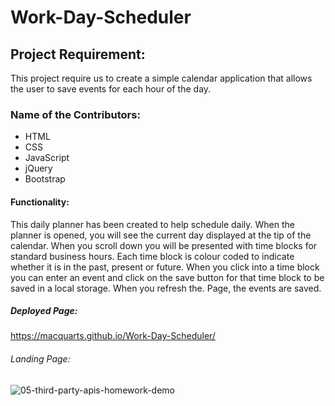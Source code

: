 # Work-Day-Scheduler
## Project Requirement:

This project require us to create a simple calendar application that allows the user to save events for each hour of the day.

### Name of the Contributors:

-	HTML
-	CSS
-	JavaScript
-	jQuery 
-	Bootstrap


#### Functionality:

This daily planner has been created to help schedule daily. When the planner is opened, you will see the current day displayed at the tip of the calendar.
When you scroll down you will be presented with time blocks for standard business hours. Each time block is colour coded to indicate whether it is in the past, present or future. 
When you click into a time block you can enter an event and click on the save button for that time block to be saved in a local storage. When you refresh the. Page, the events are saved.

##### Deployed Page:
https://macquarts.github.io/Work-Day-Scheduler/

###### Landing Page:
![05-third-party-apis-homework-demo](https://user-images.githubusercontent.com/75565115/113739249-2f245000-9732-11eb-9bbe-c1c21de022f1.gif)
